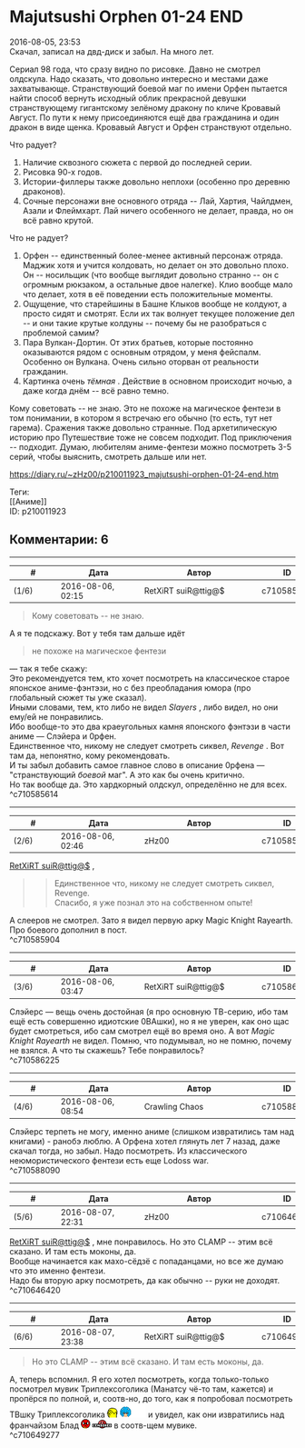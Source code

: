 Majutsushi Orphen 01-24 END
===========================

  
2016-08-05, 23:53  
 Скачал, записал на двд-диск и забыл. На много лет.   
   
 Сериал 98 года, что сразу видно по рисовке. Давно не смотрел олдскула. Надо сказать, что довольно интересно и местами даже захватывающе. Странствующий боевой маг по имени Орфен пытается найти способ вернуть исходный облик прекрасной девушки странствующему гигантскому зелёному дракону по кличе Кровавый Август. По пути к нему присоединяются ещё два гражданина и один дракон в виде щенка. Кровавый Август и Орфен странствуют отдельно.   
   
 Что радует?   
   
 1. Наличие сквозного сюжета с первой до последней серии.   
 2. Рисовка 90-х годов.   
 3. Истории-филлеры также довольно неплохи (особенно про деревню драконов).   
 4. Сочные персонажи вне основного отряда -- Лай, Хартия, Чайлдмен, Азали и Флеймхарт. Лай ничего особенного не делает, правда, но он всё равно крутой.   
   
 Что не радует?   
   
 1. Орфен -- единственный более-менее активный персонаж отряда. Маджик хотя и учится колдовать, но делает он это довольно плохо. Он -- носильщик (что вообще выглядит довольно странно -- он с огромным рюкзаком, а остальные двое налегке). Клио вообще мало что делает, хотя в её поведении есть положительные моменты.   
 2. Ощущение, что старейшины в Башне Клыков вообще не колдуют, а просто сидят и смотрят. Если их так волнует текущее положение дел -- и они такие крутые колдуны -- почему бы не разобраться с проблемой самим?   
 3. Пара Вулкан-Дортин. От этих братьев, которые постоянно оказываются рядом с основным отрядом, у меня фейспалм. Особенно он Вулкана. Очень сильно оторван от реальности гражданин.   
 4. Картинка очень  *тёмная*  . Действие в основном происходит ночью, а даже когда днём -- всё равно темно.   
   
 Кому советовать -- не знаю. Это не похоже на магическое фентези в том понимании, в котором я встречаю его обычно (то есть, тут нет гарема). Сражения также довольно странные. Под архетипическую историю про Путешествие тоже не совсем подходит. Под приключения -- подходит. Думаю, любителям аниме-фентези можно посмотреть 3-5 серий, чтобы выяснить, смотреть дальше или нет.   
  
<https://diary.ru/~zHz00/p210011923_majutsushi-orphen-01-24-end.htm>  
  
Теги:  
[[Аниме]]  
ID: p210011923  


Комментарии: 6
--------------

  


---



|         #         |              Дата              |                     Автор                     |           ID           |
| --- | --- | --- | --- |
| (1/6) | 2016-08-06, 02:15 | RetXiRT suiR@ttig@$ | c710585614 |

  
  
>   Кому советовать -- не знаю.  

 А я те подскажу. Вот у тебя там дальше идёт   
 
>   не похоже на магическое фентези  

 — так я тебе скажу:   
 Это рекомендуется тем, кто хочет посмотреть на классическое старое японское аниме-фэнтэзи, но с без преобладания юмора (про глобальный сюжет ты уже сказал).   
 Иными словами, тем, кто либо не видел  *Slayers*  , либо видел, но они ему/ей не понравились.   
 Ибо вообще-то это два краеугольных камня японского фэнтэзи в части аниме — Слэйера и 0рфен.   
 Единственное что, никому не следует смотреть сиквел,  *Revenge*  . Вот там да, непонятно, кому рекомендовать.   
 И ты забыл добавить самое главное слово в описание 0рфена — "странствующий  *боевой*  маг". А это как бы очень критично.   
 Но так вообще да. Это хардкорный олдскул, определённо не для всех.    
 ^c710585614

---



|         #         |              Дата              |                     Автор                     |           ID           |
| --- | --- | --- | --- |
| (2/6) | 2016-08-06, 02:46 | zHz00 | c710585904 |

  
  [RetXiRT suiR@ttig@$](http://Hellspawn.diary.ru "Горчичник")  ,   
 >>Единственное что, никому не следует смотреть сиквел, Revenge.   
 Спасибо, я уже познал это на собственном опыте!   
   
 А слееров не смотрел. Зато я видел первую арку Magic Knight Rayearth. Про боевого дополнил в пост.   
 ^c710585904

---



|         #         |              Дата              |                     Автор                     |           ID           |
| --- | --- | --- | --- |
| (3/6) | 2016-08-06, 03:47 | RetXiRT suiR@ttig@$ | c710586225 |

  
  Слэйерс — вещь очень достойная (я про основную ТВ-серию, ибо там ещё есть совершенно идиотские 0ВАшки), но я не уверен, как оно щас будет смотреться, ибо сам смотрел ещё во время оно. А вот  *Magic Knight Rayearth*  не видел. Помню, что подумывал, но не помню, почему не взялся. А что ты скажешь? Тебе понравилось?    
 ^c710586225

---



|         #         |              Дата              |                     Автор                     |           ID           |
| --- | --- | --- | --- |
| (4/6) | 2016-08-06, 08:54 | Crawling Chaos | c710588090 |

  
 Слэйерс терпеть не могу, именно аниме (слишком извратились там над книгами) - ранобэ люблю. А Орфена хотел глянуть лет 7 назад, даже скачал тогда, но забыл. Надо посмотреть. Из классического неюмористического фентези есть еще Lodoss war.   
 ^c710588090

---



|         #         |              Дата              |                     Автор                     |           ID           |
| --- | --- | --- | --- |
| (5/6) | 2016-08-07, 22:31 | zHz00 | c710646420 |

  
  [RetXiRT suiR@ttig@$](http://Hellspawn.diary.ru "Горчичник")  , мне понравилось. Но это CLAMP -- этим всё сказано. И там есть моконы, да.   
 Вообще начинается как махо-сёдзё с попаданцами, но все же думаю что это именно фентези.   
 Надо бы вторую арку посмотреть, да как обычно -- руки не доходят.   
 ^c710646420

---



|         #         |              Дата              |                     Автор                     |           ID           |
| --- | --- | --- | --- |
| (6/6) | 2016-08-07, 23:38 | RetXiRT suiR@ttig@$ | c710649277 |

  
  
>   Но это CLAMP -- этим всё сказано. И там есть моконы, да.  

 А, теперь вспомнил. Я его хотел посмотреть, когда только-только посмотрел мувик Триплексоголика (Манатсу чё-то там, кажется) и пропёрся по полной, и, соотв-но, до того, как я попробовал посмотреть ТВшку Триплексоголика ![:facepalm:](pics/67280105.gif) ![](pics/73029599.gif) и увидел, как они извратились над франчайзом Блад ![:fire:](pics/1168.gif) ![:cens:](pics/4707571.gif) в соотв-щем мувике.    
 ^c710649277